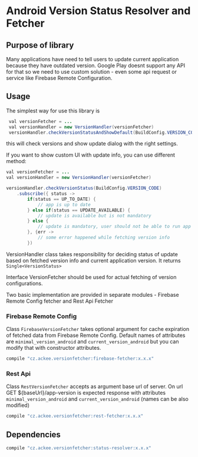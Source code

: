 # Android Version Status Resolver and Fetcher

## Purpose of library
Many applications have need to tell users to update current application because they have outdated version. Google Play doesnt support any API for that so we need to use custom solution - even some api request or service like Firebase Remote Configuration.

## Usage
The simplest way for use this library is
```java
 val versionFetcher = ...
 val versionHandler = new VersionHandler(versionFetcher)
 versionHandler.checkVersionStatusAndShowDefault(BuildConfig.VERSION_CODE, getSupportFragmentManager())
```

this will check versions and show update dialog with the right settings.

If you want to show custom UI with update info, you can use different method:

```java
val versionFetcher = ...
val versionHandler = new VersionHandler(versionFetcher)

versionHandler.checkVersionStatus(BuildConfig.VERSION_CODE)
    .subscribe({ status ->
        if(status == UP_TO_DATE) {
            // app is up to date
        } else if(status == UPDATE_AVAILABLE) {
            // update is available but is not mandatory
        } else {
            // update is mandatory, user should not be able to run app
        }, {err ->
            // some error happened while fetching version info
        })

```
VersionHandler class takes responsibility for deciding status of update based on fetched version info and current application version. It returns `Single<VersionStatus>`

Interface VersionFetcher should be used for actual fetching of version configurations.

Two basic implementation are provided in separate modules - Firebase Remote Config fetcher and Rest Api Fetcher

### Firebase Remote Config
Class `FirebaseVersionFetcher` takes optional argument for cache expiration of fetched data from Firebase Remote Config. Default names of attributes are `minimal_version_android` and `current_version_android` but you can modify that with constructor attributes.
```groovy
compile "cz.ackee.versionfetcher:firebase-fetcher:x.x.x"
```


### Rest Api
Class `RestVersionFetcher` accepts as argument base url of server. On url GET ${baseUrl}/app-version is expected response with attributes  `minimal_version_android` and `current_version_android` (names can be also modified)
```groovy
compile "cz.ackee.versionfetcher:rest-fetcher:x.x.x"
```
## Dependencies

```groovy
compile "cz.ackee.versionfetcher:status-resolver:x.x.x"
```
